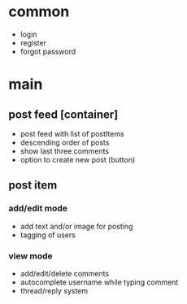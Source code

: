 # common

- login
- register
- forgot password

# main

## post feed [container]

- post feed with list of postItems
- descending order of posts
- show last three comments
- option to create new post (button)

## post item

### add/edit mode

- add text and/or image for posting
- tagging of users

### view mode

- add/edit/delete comments
- autocomplete username while typing comment
- thread/reply system
